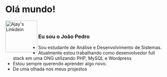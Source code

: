# Olá mundo!
<a href="https://www.linkedin.com/in/joao-capoani/">
  <img align="left" alt="Ajay's Linkdein" width="100px" src="https://img.shields.io/badge/LinkedIn-0077B5?style=for-the-badge&logo=linkedin&logoColor=white" />
</a>
<br />

### Eu sou o João Pedro
- Sou estudante de Análise e Desenvolvimento de Sistemas.
- Atualmente estou trabalhando como desenvolvedor full stack em uma ONG utilizando PHP, MySQL e Wordpress
- Estou sempre querendo aprender algo novo.
- De uma olhada nos meus projestos
